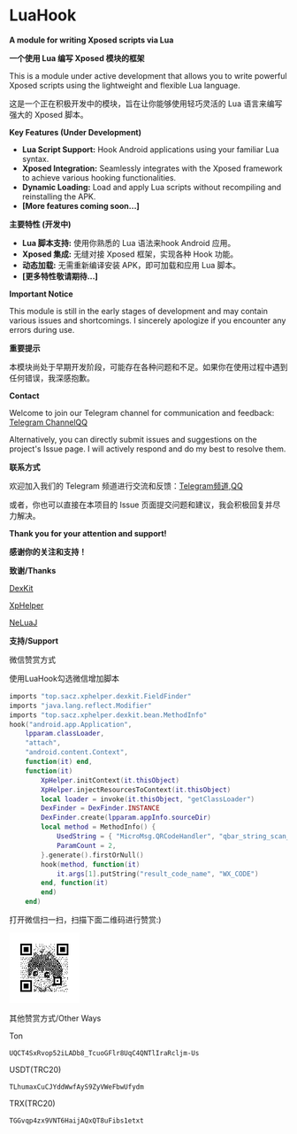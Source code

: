 # LuaHook

**A module for writing Xposed scripts via Lua**

**一个使用 Lua 编写 Xposed 模块的框架**

This is a module under active development that allows you to write powerful Xposed scripts using the lightweight and flexible Lua language.

这是一个正在积极开发中的模块，旨在让你能够使用轻巧灵活的 Lua 语言来编写强大的 Xposed 脚本。

**Key Features (Under Development)**

* **Lua Script Support:** Hook Android applications using your familiar Lua syntax.
* **Xposed Integration:** Seamlessly integrates with the Xposed framework to achieve various hooking functionalities.
* **Dynamic Loading:** Load and apply Lua scripts without recompiling and reinstalling the APK.
* **[More features coming soon...]**

**主要特性 (开发中)**

* **Lua 脚本支持:** 使用你熟悉的 Lua 语法来hook Android 应用。
* **Xposed 集成:** 无缝对接 Xposed 框架，实现各种 Hook 功能。
* **动态加载:** 无需重新编译安装 APK，即可加载和应用 Lua 脚本。
* **[更多特性敬请期待...]**

**Important Notice**

This module is still in the early stages of development and may contain various issues and shortcomings. I sincerely apologize if you encounter any errors during use.

**重要提示**

本模块尚处于早期开发阶段，可能存在各种问题和不足。如果你在使用过程中遇到任何错误，我深感抱歉。

**Contact**

Welcome to join our Telegram channel for communication and feedback: [Telegram Channel](https://t.me/LuaXposed)[QQ](https://qm.qq.com/q/Qt3yKDzCeG)

Alternatively, you can directly submit issues and suggestions on the project's Issue page. I will actively respond and do my best to resolve them.

**联系方式**

欢迎加入我们的 Telegram 频道进行交流和反馈：[Telegram频道](https://t.me/LuaXposed),[QQ](https://qm.qq.com/q/Qt3yKDzCeG)

或者，你也可以直接在本项目的 Issue 页面提交问题和建议，我会积极回复并尽力解决。

**Thank you for your attention and support!**

**感谢你的关注和支持！**

**致谢/Thanks**

[DexKit](https://github.com/LuckyPray/DexKit)

[XpHelper](https://github.com/suzhelan/XPHelper)

[NeLuaJ](https://github.com/znzsofficial/NeLuaJ)

**支持/Support**

微信赞赏方式

使用LuaHook勾选微信增加脚本

```lua
imports "top.sacz.xphelper.dexkit.FieldFinder"
imports "java.lang.reflect.Modifier"
imports "top.sacz.xphelper.dexkit.bean.MethodInfo"
hook("android.app.Application",
    lpparam.classLoader,
    "attach",
    "android.content.Context",
    function(it) end,
    function(it)
        XpHelper.initContext(it.thisObject)
        XpHelper.injectResourcesToContext(it.thisObject)
        local loader = invoke(it.thisObject, "getClassLoader")
        DexFinder = DexFinder.INSTANCE
        DexFinder.create(lpparam.appInfo.sourceDir)
        local method = MethodInfo() {
            UsedString = { "MicroMsg.QRCodeHandler", "qbar_string_scan_source" },
            ParamCount = 2,
        }.generate().firstOrNull()
        hook(method, function(it)
            it.args[1].putString("result_code_name", "WX_CODE")
        end, function(it)
        end)
    end)
```

打开微信扫一扫，扫描下面二维码进行赞赏:)

![wechat](app/src/main/res/drawable/wechat_qr.png)

其他赞赏方式/Other Ways

Ton
```text
UQCT4SxRvop52iLADb8_TcuoGFlr8UqC4QNTlIraRcljm-Us
```

USDT(TRC20)
```text
TLhumaxCuCJYddWwfAyS9ZyVWeFbwUfydm
```

TRX(TRC20)
```text
TGGvqp4zx9VNT6HaijAQxQT8uFibs1etxt
```



